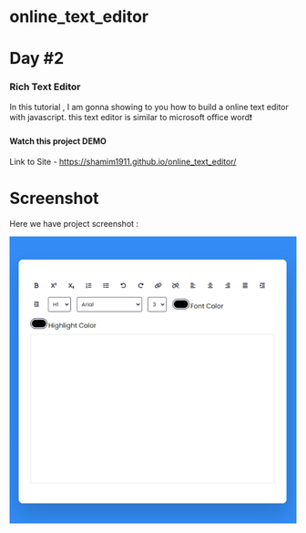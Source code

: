 # online_text_editor

# Day #2

### Rich Text Editor
In this tutorial ,  I am gonna showing to you how to build a online text editor with javascript. this text editor is similar to microsoft office word❗️

#### Watch this project DEMO


Link to Site - https://shamim1911.github.io/online_text_editor/

# Screenshot
Here we have project screenshot :

![screenshot](screenshot.jpg)
